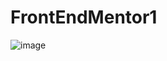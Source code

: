 # FrontEndMentor1

![image](https://user-images.githubusercontent.com/92652629/165571516-a25f8d18-aaa7-446c-8ad3-322e5916e452.png)
